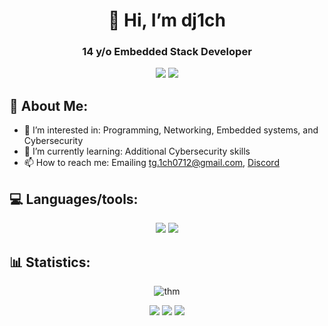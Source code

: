 <h1 align=center>👋 Hi, I’m dj1ch</h1>

<h3 align=center>14 y/o Embedded Stack Developer</h3>

<p align="center">
  <img src="https://github-readme-stats.vercel.app/api?username=dj1ch&theme=github_dark&hide_border=true" />
  <img src="https://github-readme-stats.vercel.app/api/top-langs/?username=dj1ch&theme=github_dark&size_weight=1&count_weight=0&layout=compact&hide_border=true&exclude_repo=mr-kushi-website-but-better" />
</p>

<!--
<p align="center">
  <img src="https://quotes-github-readme.vercel.app/api?type=horizontal&theme=dark&quote=I'm%20cooked...&author=dj1ch%20probably" />
</p>
-->

## 🔎 About Me:

- 👀 I’m interested in: Programming, Networking, Embedded systems, and Cybersecurity
- 🌱 I’m currently learning: Additional Cybersecurity skills
- 📫 How to reach me: Emailing tg.1ch0712@gmail.com, [Discord](https://discord.com/users/871252436038320209)

## 💻 Languages/tools:

<p align="center">
  <img src="https://skillicons.dev/icons?i=c,cpp,html,css,vue,astro,nix,bash,md&theme=dark&perline=10" />
  <img src="https://skillicons.dev/icons?i=docker,github,git,cmake,vscode,visualstudio,atom,raspberrypi,linux,kali&theme=dark&perline=10" />
</p>

<!--
<p align="center">
  <img src="https://cdn.jsdelivr.net/gh/devicons/devicon@latest/icons/cplusplus/cplusplus-original.svg" width="50" height="50" />
  <img src="https://cdn.jsdelivr.net/gh/devicons/devicon@latest/icons/c/c-original.svg" width="50" height="50" />
  <img src="https://cdn.jsdelivr.net/gh/devicons/devicon@latest/icons/embeddedc/embeddedc-original.svg" width="50" height="50" />        
  <img src="https://cdn.jsdelivr.net/gh/devicons/devicon@latest/icons/python/python-original.svg" width="50" height="50" />       
  <img src="https://cdn.jsdelivr.net/gh/devicons/devicon@latest/icons/html5/html5-original.svg" width="50" height="50" />
  <img src="https://cdn.jsdelivr.net/gh/devicons/devicon@latest/icons/css3/css3-original.svg" width="50" height="50" />
  <img src="https://cdn.jsdelivr.net/gh/devicons/devicon@latest/icons/vuejs/vuejs-original.svg" width="50" height="50" />
  <img src="https://cdn.jsdelivr.net/gh/devicons/devicon@latest/icons/astro/astro-original.svg" width="50" height="50" />
  <img src="https://cdn.jsdelivr.net/gh/devicons/devicon@latest/icons/nixos/nixos-original.svg" width="50" height="50" />
  <img src="https://cdn.jsdelivr.net/gh/devicons/devicon@latest/icons/bash/bash-original.svg" width="50" height="50" />
</p>
<p align="center">
  <img src="https://cdn.jsdelivr.net/gh/devicons/devicon@latest/icons/github/github-original.svg" width="50" height="50" />
  <img src="https://cdn.jsdelivr.net/gh/devicons/devicon@latest/icons/vscode/vscode-original.svg" width="50" height="50" />
  <img src="https://cdn.jsdelivr.net/gh/devicons/devicon@latest/icons/nano/nano-original.svg" width="50" height="50" />
  <img src="https://cdn.jsdelivr.net/gh/devicons/devicon@latest/icons/vim/vim-original.svg" width="50" height="50" />
  <img src="https://cdn.jsdelivr.net/gh/devicons/devicon@latest/icons/cmake/cmake-original.svg" width="50" height="50" />
  <img src="https://cdn.jsdelivr.net/gh/devicons/devicon@latest/icons/docker/docker-original.svg" width="50" height="50" />
  <img src="https://cdn.jsdelivr.net/gh/devicons/devicon@latest/icons/arduino/arduino-original.svg" width="50" height="50" />
  <img src="https://cdn.jsdelivr.net/gh/devicons/devicon@latest/icons/raspberrypi/raspberrypi-original.svg" width="50" height="50" />
  <img src="https://cdn.jsdelivr.net/gh/devicons/devicon@latest/icons/linux/linux-original.svg" width="50" height="50" />        
</p>
-->

## 📊 Statistics:

<p align="center">
  <img src="https://tryhackme-badges.s3.amazonaws.com/tg.1ch0712.png" alt="thm">
</p>

<p align="center">
  <img src="http://github-profile-summary-cards.vercel.app/api/cards/productive-time?username=dj1ch&theme=github_dark&utcOffset=8" />
  <img src="http://github-profile-summary-cards.vercel.app/api/cards/most-commit-language?username=dj1ch&theme=github_dark&hide_border=true" />
  <img src="http://github-profile-summary-cards.vercel.app/api/cards/profile-details?username=dj1ch&theme=github_dark&hide_border=true" />
</p>

<!--
![dj1ch github-trophies](https://stats.dooboo.io/api/github-trophies?login=dj1ch)
![github-stats](https://stats.dooboo.io/api/github-stats-advanced?login=dj1ch)

dj1ch/dj1ch is a ✨ special ✨ repository because its `README.md` (this file) appears on your GitHub profile.
You can click the Preview link to take a look at your changes.
--->
